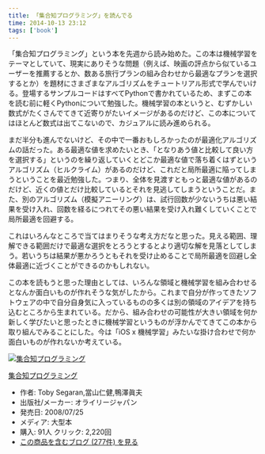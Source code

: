 ```yaml
---
title: 「集合知プログラミング」を読んでる
time: 2014-10-13 23:12
tags: ['book']
---
```


「集合知プログラミング」という本を先週から読み始めた。この本は機械学習をテーマとしていて、現実にありそうな問題（例えば、映画の評点から似ているユーザーを推薦するとか、数ある旅行プランの組み合わせから最適なプランを選択するとか）を題材にさまざまなアルゴリズムをチュートリアル形式で学んでいける。登場するサンプルコードはすべてPythonで書かれているため、まずこの本を読む前に軽くPythonについて勉強した。機械学習の本というと、むずかしい数式がたくさんでてきて近寄りがたいイメージがあるのだけど、この本についてはほとんど数式は出てこないので、カジュアルに読み進められる。

まだ半分も進んでないけど、その中で一番おもしろかったのが最適化アルゴリズムの話だった。ある最適な値を求めたいとき、「となりあう値と比較して良い方を選択する」というのを繰り返していくとどこか最適な値で落ち着くはずというアルゴリズム（ヒルクライム）があるのだけど、これだと局所最適に陥ってしまうということを最近勉強した。つまり、全体を見渡すともっと最適な値があるのだけど、近くの値とだけ比較しているとそれを見逃してしまうということだ。また、別のアルゴリズム（模擬アニーリング）は、試行回数が少ないうちは悪い結果を受け入れ、回数を経るにつれてその悪い結果を受け入れ難くしていくことで局所最適を回避する。

これはいろんなところで当てはまりそうな考え方だなと思った。見える範囲、理解できる範囲だけで最適な選択をとろうとするとより適切な解を見落としてしまう。若いうちは結果が悪かろうともそれを受け止めることで局所最適を回避し全体最適に近づくことができるのかもしれない。

この本を読もうと思った理由としては、いろんな領域と機械学習を組み合わせるとなんか面白いものが作れそうな気がしたから。これまで自分が作ってきたソフトウェアの中で自分自身気に入っているものの多くは別の領域のアイデアを持ち込むところから生まれている。だから、組み合わせの可能性が大きい領域を何か新しく学びたいと思ったときに機械学習というものが浮かんでてきてこの本から取り組んでみることにした。今は「iOS x 機械学習」みたいな掛け合わせで何か面白いものが作れないか考えている。

[![集合知プログラミング](http://ecx.images-amazon.com/images/I/51FgSThMzVL._SL160_.jpg "集合知プログラミング")](http://www.amazon.co.jp/exec/obidos/ASIN/4873113644/hatena-blog-22/)

[集合知プログラミング](http://www.amazon.co.jp/exec/obidos/ASIN/4873113644/hatena-blog-22/)

- 作者: Toby Segaran,當山仁健,鴨澤眞夫
- 出版社/メーカー: オライリージャパン
- 発売日: 2008/07/25
- メディア: 大型本
- 購入: 91人 クリック: 2,220回
- [この商品を含むブログ (277件) を見る](http://d.hatena.ne.jp/asin/4873113644/hatena-blog-22)
